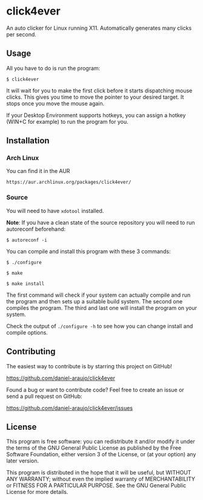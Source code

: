 # click4ever

An auto clicker for Linux running X11. Automatically generates many clicks per
second.


## Usage

All you have to do is run the program:

	$ click4ever

It will wait for you to make the first click before it starts dispatching mouse
clicks. This gives you time to move the pointer to your desired target. It stops
once you move the mouse again.

If your Desktop Environment supports hotkeys, you can assign a hotkey (WIN+C for
example) to run the program for you.


## Installation

### Arch Linux

You can find it in the AUR

```
https://aur.archlinux.org/packages/click4ever/
```

### Source

You will need to have `xdotool` installed.

**Note**: If you have a clean state of the source repository you will need to
run autoreconf beforehand:

	$ autoreconf -i


You can compile and install this program with these 3 commands:

	$ ./configure

	$ make

	$ make install

The first command will check if your system can actually compile and run the
program and then sets up a suitable build system. The second one compiles the
program. The third and last one will install the program on your system.

Check the output of `./configure -h` to see how you can change install and
compile options.


## Contributing

The easiest way to contribute is by starring this project on GitHub!

https://github.com/daniel-araujo/click4ever

Found a bug or want to contribute code? Feel free to create an issue or send a
pull request on GitHub:

https://github.com/daniel-araujo/click4ever/issues


## License

This program is free software: you can redistribute it and/or modify it under
the terms of the GNU General Public License as published by the Free Software
Foundation, either version 3 of the License, or (at your option) any later
version.

This program is distributed in the hope that it will be useful, but WITHOUT
ANY WARRANTY; without even the implied warranty of MERCHANTABILITY or FITNESS
FOR A PARTICULAR PURPOSE. See the GNU General Public License for more details.
